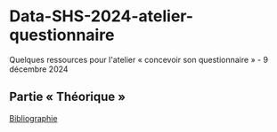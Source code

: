 # Data-SHS-2024-atelier-questionnaire
Quelques ressources pour l'atelier « concevoir son questionnaire » - 9 décembre 2024
## Partie « Théorique »
<a href="https://jeanbaptisteb.github.io/Data-SHS-2024-atelier-questionnaire/index.html">Bibliographie</a>
